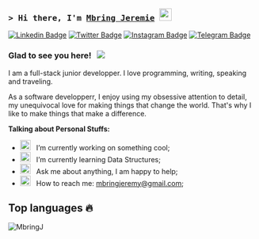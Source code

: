 ### <samp>&gt; Hi there, I'm <a href="https://gkassym.netlify.app" target="_blank">Mbring Jeremie</a> <img src="https://media.giphy.com/media/hvRJCLFzcasrR4ia7z/giphy.gif" width="25"> </samp>

[![Linkedin Badge](https://img.shields.io/badge/-LinkedIn-0e76a8?style=flat-square&logo=Linkedin&logoColor=white)](https://www.linkedin.com/in/mbring-j%C3%A9r%C3%A9mie-359116194/)
[![Twitter Badge](https://img.shields.io/badge/-Twitter-00acee?style=flat-square&logo=Twitter&logoColor=white)](https://twitter.com/Mbringjeremie)
[![Instagram Badge](https://img.shields.io/badge/-Instagram-e4405f?style=flat-square&logo=Instagram&logoColor=white)](https://instagram.com/mbringjeremie/)
[![Telegram Badge](https://img.shields.io/badge/-Telegram-0088cc?style=flat-square&logo=Telegram&logoColor=white)](https://t.me/sphincenric)

### Glad to see you here! &nbsp; ![](https://visitor-badge.glitch.me/badge?page_id=Gapur.Gapur)

I am a full-stack junior developper. I love programming, writing, speaking and traveling.

As a software developperr, I enjoy using my obsessive attention to detail, my unequivocal love for making things that change the world. That's why I like to make things that make a difference.

**Talking about Personal Stuffs:**

- <img src="https://github.com/Gapur/Gapur/blob/main/assets/developer.gif?raw=true" width="21" />&nbsp;&nbsp; I’m currently working on something cool;
- <img src="https://github.com/Gapur/Gapur/blob/main/assets/lightning.gif?raw=true" width="21" />&nbsp;&nbsp; I’m currently learning Data Structures;
- <img src="https://github.com/Gapur/Gapur/blob/main/assets/message.gif?raw=true" width="21" />&nbsp;&nbsp; Ask me about anything, I am happy to help;
- <img src="https://github.com/Gapur/Gapur/blob/main/assets/letterbox.gif?raw=true" width="21" />&nbsp;&nbsp; How to reach me: mbringjeremy@gmail.com;
    
## Top languages 🔥

<p><img align="left" src="https://github-readme-stats.vercel.app/api/top-langs?username=MbringJ&show_icons=true&locale=en&layout=compact&theme=cobalt" alt="MbringJ" /></p>

